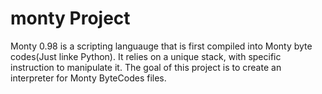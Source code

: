 # monty Project
Monty 0.98 is a scripting languauge that is first compiled into Monty byte codes(Just linke Python). It relies on a unique stack, with specific instruction to manipulate it. The goal of this project is to create an interpreter for Monty ByteCodes files.
